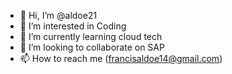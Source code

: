 - 👋 Hi, I’m @aldoe21
- 👀 I’m interested in Coding 
- 🌱 I’m currently learning cloud tech
- 💞️ I’m looking to collaborate on SAP
- 📫 How to reach me (francisaldoe14@gmail.com)

<!---
aldoe21/aldoe21 is a ✨ special ✨ repository because its `README.md` (this file) appears on your GitHub profile.
You can click the Preview link to take a look at your changes.
--->
